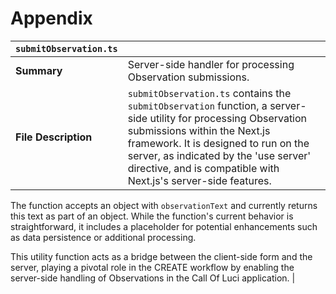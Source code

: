 # Appendix

| `submitObservation.ts` |                                                                                                                                                                                                                                                                                                                                                                                                                                                                                                                                                                                                                                                                                                                                                                                                            |
| ---------------------- | ---------------------------------------------------------------------------------------------------------------------------------------------------------------------------------------------------------------------------------------------------------------------------------------------------------------------------------------------------------------------------------------------------------------------------------------------------------------------------------------------------------------------------------------------------------------------------------------------------------------------------------------------------------------------------------------------------------------------------------------------------------------------------------------------------------- |
| **Summary**            | Server-side handler for processing Observation submissions.                                                                                                                                                                                                                                                                                                                                                                                                                                                                                                                                                                                                                                                                                                                                                |
| **File Description**   | `submitObservation.ts` contains the `submitObservation` function, a server-side utility for processing Observation submissions within the Next.js framework. It is designed to run on the server, as indicated by the 'use server' directive, and is compatible with Next.js's server-side features. 

The function accepts an object with `observationText` and currently returns this text as part of an object. While the function's current behavior is straightforward, it includes a placeholder for potential enhancements such as data persistence or additional processing. 

This utility function acts as a bridge between the client-side form and the server, playing a pivotal role in the CREATE workflow by enabling the server-side handling of Observations in the Call Of Luci application. |
